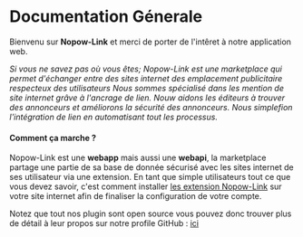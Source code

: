 # Documentation Génerale

Bienvenu sur **Nopow-Link** et merci de porter de l'intêret à notre application
web.

_Si vous ne savez pas où vous êtes; Nopow-Link est une marketplace qui permet_
_d'échanger entre des sites internet des emplacement publicitaire respecteux_
_des utilisateurs_
_Nous sommes spécialisé dans les mention de site internet grâve à l'ancrage de_
_lien. Nouw aidons les éditeurs à trouver des annonceurs et améliorons la_
_sécurité des annonceurs. Nous simplefion l'intégration de lien en automatisant_
_tout les processus._

#### Comment ça marche ?

Nopow-Link est une **webapp** mais aussi une **webapi**, la marketplace partage
une partie de sa base de donnée sécurisé avec les sites internet de ses
utilisateur via une extension. En tant que simple utilisateurs tout ce que vous
devez savoir, c'est comment installer
[les extension Nopow-Link](./extensions/extension.md) sur votre site internet
afin de finaliser la configuration de votre compte.

Notez que tout nos plugin sont open source vous pouvez donc trouver plus de
détail à leur propos sur notre profile GitHub : [ici](https://github.com/nopow-link)
